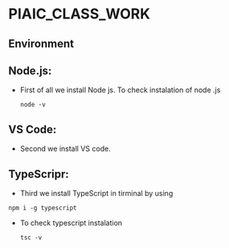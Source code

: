 # PIAIC_CLASS_WORK

## Environment

## Node.js:
- First of all we install Node js.
  To check instalation of node .js
  ```
  node -v
  ```
## VS Code:  
- Second we install VS code.
  
## TypeScripr:  
- Third we install TypeScript in tirminal by using
```
npm i -g typescript
```
- To check typescript instalation
  ```
  tsc -v
  ```
